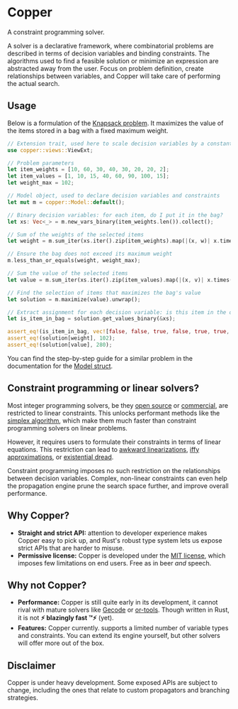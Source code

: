 # Copper

A constraint programming solver.

A solver is a declarative framework, where combinatorial problems are described in terms of decision variables and binding constraints. The algorithms used to find a feasible solution or minimize an expression are abstracted away from the user. Focus on problem definition, create relationships between variables, and Copper will take care of performing the actual search.


## Usage

Below is a formulation of the [Knapsack problem](https://en.wikipedia.org/wiki/Knapsack_problem).
It maximizes the value of the items stored in a bag with a fixed maximum weight.

```rust
// Extension trait, used here to scale decision variables by a constant (`times` method)
use copper::views::ViewExt;

// Problem parameters
let item_weights = [10, 60, 30, 40, 30, 20, 20, 2];
let item_values = [1, 10, 15, 40, 60, 90, 100, 15];
let weight_max = 102;

// Model object, used to declare decision variables and constraints
let mut m = copper::Model::default();

// Binary decision variables: for each item, do I put it in the bag?
let xs: Vec<_> = m.new_vars_binary(item_weights.len()).collect();

// Sum of the weights of the selected items
let weight = m.sum_iter(xs.iter().zip(item_weights).map(|(x, w)| x.times(w)));

// Ensure the bag does not exceed its maximum weight
m.less_than_or_equals(weight, weight_max);

// Sum the value of the selected items
let value = m.sum_iter(xs.iter().zip(item_values).map(|(x, v)| x.times(v)));

// Find the selection of items that maximizes the bag's value
let solution = m.maximize(value).unwrap();

// Extract assignment for each decision variable: is this item in the optimal bag?
let is_item_in_bag = solution.get_values_binary(&xs);

assert_eq!(is_item_in_bag, vec![false, false, true, false, true, true, true, true]);
assert_eq!(solution[weight], 102);
assert_eq!(solution[value], 280);
```

You can find the step-by-step guide for a similar problem in the documentation for the [Model struct](https://docs.rs/copper/*/copper/struct.Model.html).


## Constraint programming or linear solvers?

Most integer programming solvers, be they [open source](https://github.com/coin-or/Clp) or [commercial](https://www.gurobi.com), are restricted to linear constraints. This unlocks performant methods like the [simplex algorithm](https://en.wikipedia.org/wiki/Simplex_algorithm), which make them much faster than constraint programming solvers on linear problems.

However, it requires users to formulate their constraints in terms of linear equations. This restriction can lead to [awkward linearizations](https://en.wikipedia.org/wiki/Travelling_salesman_problem#Integer_linear_programming_formulations), [iffy approximations](https://www.gurobi.com/documentation/current/refman/objectives.html#subsubsection:PiecewiseObj), or [existential dread](https://en.wikipedia.org/wiki/Social_golfer_problem).

Constraint programming imposes no such restriction on the relationships between decision variables. Complex, non-linear constraints can even help the propagation engine prune the search space further, and improve overall performance.


## Why Copper?

- **Straight and strict API:** attention to developer experience makes Copper easy to pick up, and Rust's robust type system lets us expose strict APIs that are harder to misuse.
- **Permissive license:** Copper is developed under the [MIT license](https://tldrlegal.com/license/mit-license), which imposes few limitations on end users. Free as in beer *and* speech.


## Why not Copper?

- **Performance:** Copper is still quite early in its development, it cannot rival with mature solvers like [Gecode](https://www.gecode.org) or [or-tools](https://github.com/google/or-tools). Though written in Rust, it is not **⚡️ blazingly fast &trade;⚡️** (yet).
- **Features:** Copper currently. supports a limited number of variable types and constraints. You can extend its engine yourself, but other solvers will offer more out of the box.


## Disclaimer

Copper is under heavy development. Some exposed APIs are subject to change, including the ones that relate to custom propagators and branching strategies.
